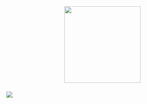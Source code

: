 <div align="center">
  <img height="200" src="https://cdn.pixabay.com/animation/2024/01/24/16/09/16-09-04-824_512.gif"  />
</div>

###

![](https://github-readme-stats.vercel.app/api/top-langs/?username=RovshenLight&theme=neon&hide_border=false&include_all_commits=false&count_private=false&layout=compact)

<!-- Proudly created with GPRM ( https://gprm.itsvg.in ) -->

<!---
RovshenLight/RovshenLight is a ✨ special ✨ repository because its `README.md` (this file) appears on your GitHub profile.
You can click the Preview link to take a look at your changes.
--->
